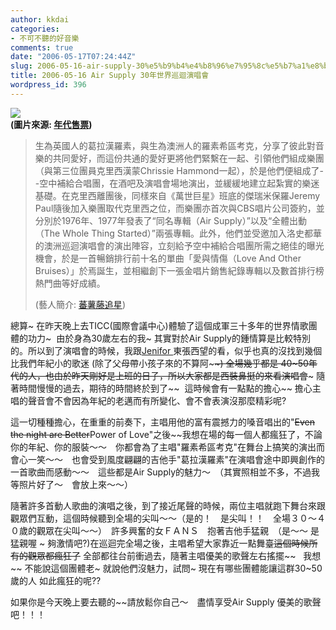 ```yaml
---
author: kkdai
categories:
- 不可不聽的好音樂
comments: true
date: "2006-05-17T07:24:44Z"
slug: 2006-05-16-air-supply-30%e5%b9%b4%e4%b8%96%e7%95%8c%e5%b7%a1%e8%bf%b4%e6%bc%94%e5%94%b1%e6%9c%83
title: 2006-05-16 Air Supply 30年世界巡迴演唱會
wordpress_id: 396
---
```


**![](http://www.ticket.com.tw/pics/concert/5436.jpg)  
(圖片來源: [年代售票](http://www.mall.com.tw/trans/?i=2424))**

<blockquote>生為英國人的葛拉漢羅素，與生為澳洲人的羅素希區考克，分享了彼此對音樂的共同愛好，而這份共通的愛好更將他們緊繫在一起、引領他們組成樂團（與第三位團員克里西漢蒙Chrissie Hammond一起），於是他們便組成了--空中補給合唱團，在酒吧及演唱會場地演出，並緩緩地建立起紮實的樂迷基礎。在克里西離團後，同樣來自《萬世巨星》班底的傑瑞米保羅Jeremy Paul隨後加入樂團取代克里西之位，而樂團亦首次與CBS唱片公司簽約，並分別於1976年、1977年發表了“同名專輯（Air Supply）”以及“全體出動（The Whole Thing Started）”兩張專輯。此外，他們並受邀加入洛史都華的澳洲巡迴演唱會的演出陣容，立刻給予空中補給合唱團所需之絕佳的曝光機會，於是一首暢銷排行前十名的單曲「愛與情傷（Love And Other Bruises）」於焉誕生，並相繼創下一張金唱片銷售紀錄專輯以及數首排行榜熱門曲等好成績。  
  
(藝人簡介: [蕃薯藤追星](http://stars.yam.com/file/detail.php?si=000500))
> 
> </blockquote>

總算~ 在昨天晚上去TICC(國際會議中心)體驗了這個成軍三十多年的世界情歌團體的功力~  由於身為30歲左右的我~ 其實對於Air Supply的鍾情算是比較特別的。所以到了演唱會的時候，我跟[Jenifor ](http://www.evanlin.com/janifor/)東張西望的看，似乎也真的沒找到幾個比我們年紀小的歌迷 (除了父母帶小孩子來的不算阿~~~~) 全場幾乎都是 40~50年代的人，也由於昨天剛好是上班的日子，所以大家都是西裝鼻挺的來看演唱會~~~ 隨著時間慢慢的過去，期待的時間終於到了~~  這時候會有一點點的擔心~~ 擔心主唱的聲音會不會因為年紀的老邁而有所變化、會不會表演沒那麼精彩呢?   
  
這一切種種擔心，在重重的前奏下，主唱用他的富有震撼力的嗓音唱出的"<strike>Even the night are Better</strike>Power of Love"之後~~我想在場的每一個人都瘋狂了，不論你的年紀、你的服裝～～　你都會為了主唱"羅素希區考克"在舞台上搞笑的演出而會心一笑～～　也會受到風度翩翩的吉他手"葛拉漢羅素"在演唱會途中即興創作的一首歌曲而感動～～　這些都是Air Supply的魅力～　（其實照相並不多，不過我等照片好了～　會放上來～～）

隨著許多首動人歌曲的演唱之後，到了接近尾聲的時候，兩位主唱就跑下舞台來跟觀眾們互動，這個時候聽到全場的尖叫～～（是的！　是尖叫！！　全場３０～４０歲的觀眾在尖叫～～）　許多興奮的女ＦＡＮＳ　抱著吉他手猛親　（是～～ 是猛親喔 ~ 夠激情吧?)在巡迴完全場之後，主唱希望大家靠近一點舞臺~~這個時候所有的觀眾都瘋狂了~~ 全部都往台前衝過去，隨著主唱優美的歌聲左右搖擺~~   我想~~ 不能說這個團體老~ 就說他們沒魅力，試問~ 現在有哪些團體能讓這群30~50歲的人 如此瘋狂的呢??

如果你是今天晚上要去聽的~~請放鬆你自己～　盡情享受Air Supply 優美的歌聲吧！！！
